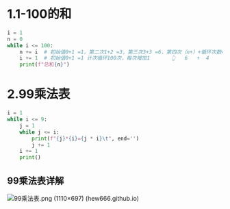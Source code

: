 # 1.1-100的和
```python
i = 1  
n = 0  
while i <= 100:  
    n += i  # 初始值0+1 =1，第二次1+2 =3，第三次3+3 =6，第四次（n+）+循环次数=（x）  ...
    i += 1  # 初始值0+1 =1 计次循环100次，每次增加1       👆   6   +  4     = 10
    print(f"总和{n}")
```
# 2.99乘法表
```python
i = 1  
while i <= 9:  
    j = 1  
    while j <= i:  
        print(f"{j}*{i}={j * i}\t", end='')  
        j += 1  
    i += 1  
    print()
```

## 99乘法表详解

![99乘法表.png (1110×697) (hew666.github.io)](https://hew666.github.io/self-python/%E5%AD%A6%E4%B9%A0%E7%AC%94%E8%AE%B0/Excalidraw/picture/99%E4%B9%98%E6%B3%95%E8%A1%A8.png)